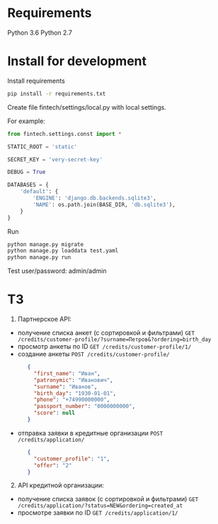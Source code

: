 
# Requirements

Python 3.6
Python 2.7


# Install for development

Install requirements

```bash
pip install -r requirements.txt
```

Create file fintech/settings/local.py with local settings.
 
For example:

```python
from fintech.settings.const import *

STATIC_ROOT = 'static'

SECRET_KEY = 'very-secret-key'

DEBUG = True

DATABASES = {
    'default': {
        'ENGINE': 'django.db.backends.sqlite3',
        'NAME': os.path.join(BASE_DIR, 'db.sqlite3'),
    }
}
```

Run

```bash
python manage.py migrate
python manage.py loaddata test.yaml
python manage.py run
```

Test user/password: admin/admin


# ТЗ

1. Партнерское API:
 * получение списка анкет (с сортировкой и фильтрами)
   `GET /credits/customer-profile/?surname=Петров&?ordering=birth_day`
 * просмотр анкеты по ID
   `GET /credits/customer-profile/1/`
 * создание анкеты
   `POST /credits/customer-profile/`
   ```json
      {
        "first_name": "Иван",
        "patronymic": "Иванович",
        "surname": "Иванов",
        "birth_day": "1930-01-01",
        "phone": "+74990000000",
        "passport_number": "0000000000",
        "score": null
      }
   ```
 * отправка заявки в кредитные организации
   `POST /credits/application/`
   ```json
      {
        "customer_profile": "1",
        "offer": "2"
      }
   ```
2. API кредитной организации:
 * получение списка заявок (с сортировкой и фильтрами)
   `GET /credits/application/?status=NEW&ordering=created_at`
 * просмотре заявки по ID
   `GET /credits/application/1/`